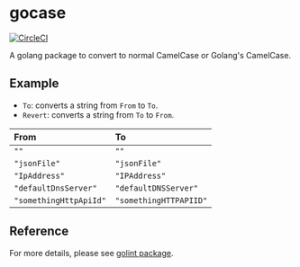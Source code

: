 # gocase

[![CircleCI](https://circleci.com/gh/takuoki/gocase/tree/master.svg?style=svg&circle-token=06a2582cde9cc3c182873c3ec5dddb67e9388cf6)](https://circleci.com/gh/takuoki/gocase/tree/master)

A golang package to convert to normal CamelCase or Golang's CamelCase.

## Example

* `To`: converts a string from `From` to `To`.
* `Revert`: converts a string from `To` to `From`.

| From | To |
|:-|:-|
|`""`|`""`|
|`"jsonFile"`|`"jsonFile"`|
|`"IpAddress"`|`"IPAddress"`|
|`"defaultDnsServer"`|`"defaultDNSServer"`|
|`"somethingHttpApiId"`|`"somethingHTTPAPIID"`|

## Reference

For more details, please see [golint package](https://github.com/golang/lint/blob/d0100b6bd8b389f0385611eb39152c4d7c3a7905/lint.go#L768-L810).
